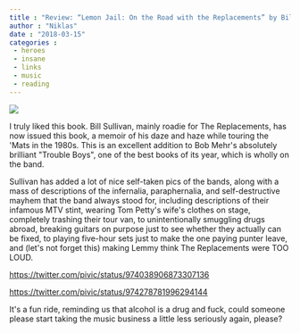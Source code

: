 ```yaml
---
title : "Review: “Lemon Jail: On the Road with the Replacements” by Bill Sullivan"
author : "Niklas"
date : "2018-03-15"
categories : 
 - heroes
 - insane
 - links
 - music
 - reading
---
```


[![](https://niklasblog.com/wp-content/cover128559-large.jpg)](https://niklasblog.com/wp-content/cover128559-large.jpg)

I truly liked this book. Bill Sullivan, mainly roadie for The Replacements, has now issued this book, a memoir of his daze and haze while touring the 'Mats in the 1980s. This is an excellent addition to Bob Mehr's absolutely brilliant "Trouble Boys", one of the best books of its year, which is wholly on the band.

Sullivan has added a lot of nice self-taken pics of the bands, along with a mass of descriptions of the infernalia, paraphernalia, and self-destructive mayhem that the band always stood for, including descriptions of their infamous MTV stint, wearing Tom Petty's wife's clothes on stage, completely trashing their tour van, to unintentionally smuggling drugs abroad, breaking guitars on purpose just to see whether they actually can be fixed, to playing five-hour sets just to make the one paying punter leave, and (let's not forget this) making Lemmy think The Replacements were TOO LOUD.

https://twitter.com/pivic/status/974038906873307136

https://twitter.com/pivic/status/974278781996294144

It's a fun ride, reminding us that alcohol is a drug and fuck, could someone please start taking the music business a little less seriously again, please?
